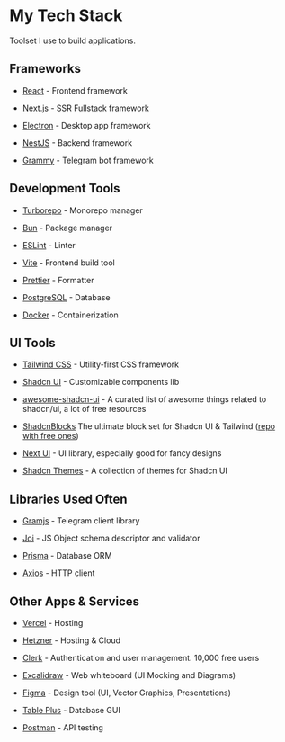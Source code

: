 # My Tech Stack

Toolset I use to build applications.

## Frameworks

- [React](https://reactjs.org/) - Frontend framework

- [Next.js](https://nextjs.org/) - SSR Fullstack framework

- [Electron](https://www.electronjs.org/) - Desktop app framework

- [NestJS](https://nestjs.com/) - Backend framework

- [Grammy](https://grammy.dev/) - Telegram bot framework

## Development Tools

- [Turborepo](https://turbo.build/) - Monorepo manager

- [Bun](https://bun.sh/) - Package manager

- [ESLint](https://eslint.org/) - Linter

- [Vite](https://vitejs.dev/) - Frontend build tool

- [Prettier](https://prettier.io/) - Formatter

- [PostgreSQL](https://www.postgresql.org/) - Database

- [Docker](https://www.docker.com/) - Containerization

## UI Tools

- [Tailwind CSS](https://tailwindcss.com/) - Utility-first CSS framework

- [Shadcn UI](https://ui.shadcn.com/) - Customizable components lib

- [awesome-shadcn-ui](https://github.com/birobirobiro/awesome-shadcn-ui) - A curated list of awesome things related to shadcn/ui, a lot of free resources

- [ShadcnBlocks](https://shadcnblocks.com) The ultimate block set for Shadcn UI & Tailwind ([repo with free ones](https://github.com/maxktz/shadcnblocks-free))

- [Next UI](https://nextui.org) - UI library, especially good for fancy designs

- [Shadcn Themes](https://ui.jln.dev) - A collection of themes for Shadcn UI

## Libraries Used Often

- [Gramjs](https://github.com/gram-js/gramjs) - Telegram client library

- [Joi](https://github.com/hapijs/joi) - JS Object schema descriptor and validator

- [Prisma](https://github.com/prisma/prisma) - Database ORM

- [Axios](https://github.com/axios/axios) - HTTP client

## Other Apps & Services

- [Vercel](https://vercel.com/) - Hosting

- [Hetzner](https://www.hetzner.com/) - Hosting & Cloud

- [Clerk](https://clerk.dev/) - Authentication and user management. 10,000 free users

- [Excalidraw](https://excalidraw.com/) - Web whiteboard (UI Mocking and Diagrams)

- [Figma](https://www.figma.com/) - Design tool (UI, Vector Graphics, Presentations)

- [Table Plus](https://tableplus.com/) - Database GUI

- [Postman](https://www.postman.com/) - API testing

